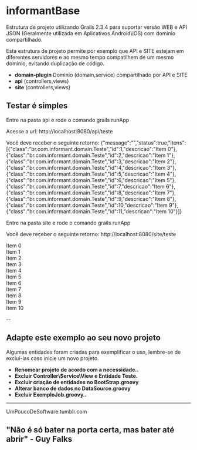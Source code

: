 informantBase
=============

Estrutura de projeto utilizando Grails 2.3.4 para suportar versão WEB e API JSON (Geralmente utilizada em Aplicativos Android\iOS) com dominio compartilhado.

Esta estrutura de projeto permite por exemplo que API e SITE estejam em diferentes servidores e ao mesmo tempo compatilhem de um mesmo dominio, evitando duplicação de código.

* **domain-plugin** Dominio (domain,service) compartilhado por API e SITE
* **api** (controllers,views)
* **site** (controllers,views)

## Testar é simples

Entre na pasta api e rode o comando grails runApp

Acesse a url:
http://localhost:8080/api/teste

Você deve receber o seguinte retorno:
{"message":"","status":true,"itens":[{"class":"br.com.informant.domain.Teste","id":1,"descricao":"Item 0"},{"class":"br.com.informant.domain.Teste","id":2,"descricao":"Item 1"},{"class":"br.com.informant.domain.Teste","id":3,"descricao":"Item 2"},{"class":"br.com.informant.domain.Teste","id":4,"descricao":"Item 3"},{"class":"br.com.informant.domain.Teste","id":5,"descricao":"Item 4"},{"class":"br.com.informant.domain.Teste","id":6,"descricao":"Item 5"},{"class":"br.com.informant.domain.Teste","id":7,"descricao":"Item 6"},{"class":"br.com.informant.domain.Teste","id":8,"descricao":"Item 7"},{"class":"br.com.informant.domain.Teste","id":9,"descricao":"Item 8"},{"class":"br.com.informant.domain.Teste","id":10,"descricao":"Item 9"},{"class":"br.com.informant.domain.Teste","id":11,"descricao":"Item 10"}]}

Entre na pasta site e rode o comando grails runApp

Você deve receber o seguinte retorno:
http://localhost:8080/site/teste

<html>
	<head>
		<title>Teste</title>
		<meta name="description" content="">
		<meta name="keywords" content="">
	</head>
<body>
	<div>Item 0</div>
	<div>Item 1</div>
	<div>Item 2</div>
	<div>Item 3</div>
	<div>Item 4</div>
	<div>Item 5</div>
	<div>Item 6</div>
	<div>Item 7</div>
	<div>Item 8</div>
	<div>Item 9</div>
	<div>Item 10</div>
</body>
</html>

-- 

## Adapte este exemplo ao seu novo projeto

Algumas entidades foram criadas para exemplificar o uso, lembre-se de excluí-las caso inicie um novo projeto.

* **Renomear projeto de acordo com a necessidade..** 
* **Excluir Controller\Service\View e Entidade Teste.**
* **Excluir criação de entidades no BootStrap.groovy**
* **Alterar banco de dados no DataSource.groovy**
* **Excluir ExemploJob.groovy..**
  
----------------------------------------------------------------
UmPoucoDeSoftware.tumblr.com

"Não é só bater na porta certa, mas bater até abrir" - Guy Falks
----------------------------------------------------------------
